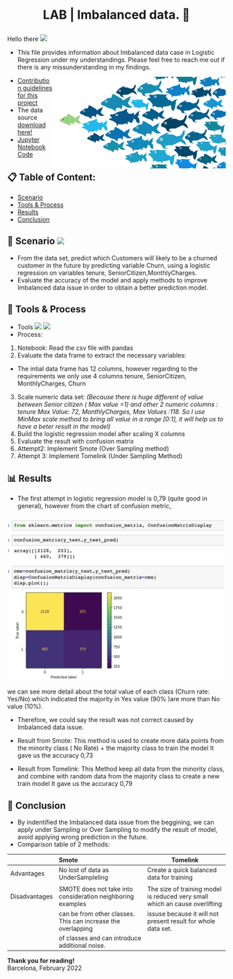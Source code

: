 # <p align='center'> LAB | Imbalanced data. 📃
Hello there <img src="https://media.giphy.com/media/hvRJCLFzcasrR4ia7z/giphy.gif" width="25px">
* This file provides information about Imbalanced data case in Logistic Regression under my understandings. 
 Please feel free to reach me out if there is any missunderstanding in my findings. 
<img align="right" width="400px" src= "https://github.com/lamtranluu/lam.labwork/blob/main/Week%204/Lab%7C%20A%20Beautiful%20Readme/Image/1_M41YBdd7O9DCgwwTVe73-g.png" >
 
* [Contribution guidelines for this project](https://github.com/ironhack-labs/lab-imbalanced-data)
* The data source [download here!](https://github.com/lamtranluu/lam.labwork/blob/main/Week%204/Lab%7C%20A%20Beautiful%20Readme/Data/customer_churn.csv)
* [Jupyter Notebook Code](https://github.com/lamtranluu/lam.labwork/blob/main/Week%204/LAB%20%7C%20Imbalanced%20data.ipynb)

## 📋 Table of Content:
* [Scenario](https://github.com/lamtranluu/Iron-Hack_Project1_Working-with-messy-data/blob/main/README.md#challenges) 
* [Tools & Process](https://github.com/lamtranluu/Iron-Hack_Project1_Working-with-messy-data/blob/main/README.md#tools-process)
* [Results](https://github.com/lamtranluu/Iron-Hack_Project1_Working-with-messy-data/blob/main/README.md#data-insight) 
* [Conclusion](https://github.com/lamtranluu/Iron-Hack_Project1_Working-with-messy-data/blob/main/README.md#key-take-aways) 

## 🚧 Scenario <img src="https://media.giphy.com/media/TGR2xO6HopOhraWYDo/giphy.gif" width="80px">
* From the data set, predict which Customers will likely to be a churned customer in the future by predicting variable Churn, using a logistic regression on variables tenure, SeniorCitizen,MonthlyCharges.
* Evaluate the accuracy of the model and apply methods to improve Imbalanced data issue in order to obtain a better prediction model.
 
## 🔧 Tools & Process
* Tools
 ![](https://img.shields.io/badge/Tableau-Visualisation-informational?style=flat&logo=tableau&logoColor=white&color=2bbc8a)
 ![](https://img.shields.io/badge/Python-JupyterNotebook-informational?style=flat&logo=python&logoColor=white&color=2bbc8a)
* Process:
1. Notebook: Read the csv file with pandas 
2. Evaluate the data frame to extract the necessary variables:
  - The intial data frame has 12 columns, however regarding to the requirements we only use 4 columns tenure, SeniorCitizen, MonthlyCharges, Churn  
3. Scale numeric data set:
 *(Because there is huge different of value between Senior citizen ( Max value =1) and other 2 numeric columns : tenure Max Value: 72, MonthlyCharges, Max Values :118. So I use MinMax scale method to bring all value in a range [0:1], it will help us to have a beter result in the model)*
 4. Build the logistic regression model after scaling X columns
 5. Evaluate the result with confusion matrix
 6. Attempt2: Implement Smote (Over Sampling method)
 7. Attempt 3: Implement Tomelink (Under Sampling Method)
## 📊 Results
- The first attempt in logistic regression model is 0,79 (quite good in general), however from the chart of confusion metric, 
 <img src="https://github.com/lamtranluu/lam.labwork/blob/main/Week%204/Lab%7C%20A%20Beautiful%20Readme/Image/Matrix.png" width="500px">
 
we can see more detail about the total value of each class (Churn rate: Yes/No) which indicated the majority in Yes value (90% )are more than No value (10%). 
- Therefore, we could say the result was not correct caused by Imbalanced data issue.

- Result from Smote: This method is used to create more  data points from the minority class ( No Rate) + the majority class to train the model
 It gave us the accuracy 0,73
 
- Result from Tomelink: This Method keep all data from the minority class, and combine with random data from the majority class to create a new train model
  It gave us the accuracy 0,79

## 🎯 Conclusion
- By indentified the Imbalanced data issue from the beggining, we can apply under Sampling or Over Sampling to modify the result of model, avoid applying 
 wrong prediction in the future.
- Comparison table of 2 methods:
 
|               | Smote                                                      | Tomelink                                                                    |
| ------------- |:-----------------------------------------------------------|-----------------------------------------------------------------------------|
|Advantages     | No lost of data as UnderSampleling                         |   Create a quick balanced data for training                                 | 
|               |                                                            |                                                                             |
|Disadvantages  |SMOTE does not take into consideration neighboring examples |The size of training model is reduced very small which an cause overlifting  |
|               |can be from other classes. This can increase the overlapping|issuse because it will not present result for whole data set.                |
|               |  of classes and can introduce additional noise.            |                                                                             |      
                                                                  
                                   
                                                       

**Thank you for reading!** <br/>
 Barcelona, February 2022

